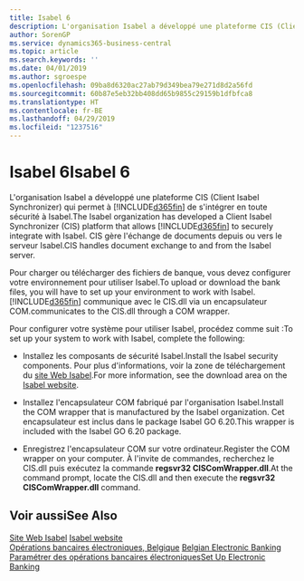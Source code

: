 ```yaml
---
title: Isabel 6
description: L'organisation Isabel a développé une plateforme CIS (Client Isabel Synchronizer) afin que Business Central puisse s'intégrer en toute sécurité à Isabel. CIS gère l'échange de documents depuis ou vers le serveur Isabel.
author: SorenGP
ms.service: dynamics365-business-central
ms.topic: article
ms.search.keywords: ''
ms.date: 04/01/2019
ms.author: sgroespe
ms.openlocfilehash: 09ba8d6320ac27ab79d349bea79e271d8d2a56fd
ms.sourcegitcommit: 60b87e5eb32bb408dd65b9855c29159b1dfbfca8
ms.translationtype: HT
ms.contentlocale: fr-BE
ms.lasthandoff: 04/29/2019
ms.locfileid: "1237516"
---
```

# <a name="isabel-6"></a><span data-ttu-id="46351-104">Isabel 6</span><span class="sxs-lookup"><span data-stu-id="46351-104">Isabel 6</span></span>
<span data-ttu-id="46351-105">L'organisation Isabel a développé une plateforme CIS (Client Isabel Synchronizer) qui permet à [!INCLUDE[d365fin](../../includes/d365fin_md.md)] de s'intégrer en toute sécurité à Isabel.</span><span class="sxs-lookup"><span data-stu-id="46351-105">The Isabel organization has developed a Client Isabel Synchronizer (CIS) platform that allows [!INCLUDE[d365fin](../../includes/d365fin_md.md)] to securely integrate with Isabel.</span></span> <span data-ttu-id="46351-106">CIS gère l'échange de documents depuis ou vers le serveur Isabel.</span><span class="sxs-lookup"><span data-stu-id="46351-106">CIS handles document exchange to and from the Isabel server.</span></span>  

<span data-ttu-id="46351-107">Pour charger ou télécharger des fichiers de banque, vous devez configurer votre environnement pour utiliser Isabel.</span><span class="sxs-lookup"><span data-stu-id="46351-107">To upload or download the bank files, you will have to set up your environment to work with Isabel.</span></span> [!INCLUDE[d365fin](../../includes/d365fin_md.md)] <span data-ttu-id="46351-108">communique avec le CIS.dll via un encapsulateur COM.</span><span class="sxs-lookup"><span data-stu-id="46351-108">communicates to the CIS.dll through a COM wrapper.</span></span>  

<span data-ttu-id="46351-109">Pour configurer votre système pour utiliser Isabel, procédez comme suit :</span><span class="sxs-lookup"><span data-stu-id="46351-109">To set up your system to work with Isabel, complete the following:</span></span>  

- <span data-ttu-id="46351-110">Installez les composants de sécurité Isabel.</span><span class="sxs-lookup"><span data-stu-id="46351-110">Install the Isabel security components.</span></span> <span data-ttu-id="46351-111">Pour plus d'informations, voir la zone de téléchargement du [site Web Isabel](https://go.microsoft.com/fwlink/?LinkId=210323).</span><span class="sxs-lookup"><span data-stu-id="46351-111">For more information, see the download area on the [Isabel website](https://go.microsoft.com/fwlink/?LinkId=210323).</span></span>  

- <span data-ttu-id="46351-112">Installez l'encapsulateur COM fabriqué par l'organisation Isabel.</span><span class="sxs-lookup"><span data-stu-id="46351-112">Install the COM wrapper that is manufactured by the Isabel organization.</span></span> <span data-ttu-id="46351-113">Cet encapsulateur est inclus dans le package Isabel GO 6.20.</span><span class="sxs-lookup"><span data-stu-id="46351-113">This wrapper is included with the Isabel GO 6.20 package.</span></span>  

- <span data-ttu-id="46351-114">Enregistrez l'encapsulateur COM sur votre ordinateur.</span><span class="sxs-lookup"><span data-stu-id="46351-114">Register the COM wrapper on your computer.</span></span> <span data-ttu-id="46351-115">À l'invite de commandes, recherchez le CIS.dll puis exécutez la commande **regsvr32 CISComWrapper.dll**.</span><span class="sxs-lookup"><span data-stu-id="46351-115">At the command prompt, locate the CIS.dll and then execute the **regsvr32 CISComWrapper.dll** command.</span></span>  

## <a name="see-also"></a><span data-ttu-id="46351-116">Voir aussi</span><span class="sxs-lookup"><span data-stu-id="46351-116">See Also</span></span>  
 <span data-ttu-id="46351-117">[Site Web Isabel](https://go.microsoft.com/fwlink/?LinkId=210323) </span><span class="sxs-lookup"><span data-stu-id="46351-117">[Isabel website](https://go.microsoft.com/fwlink/?LinkId=210323) </span></span>  
 <span data-ttu-id="46351-118">[Opérations bancaires électroniques, Belgique](belgian-electronic-banking.md) </span><span class="sxs-lookup"><span data-stu-id="46351-118">[Belgian Electronic Banking](belgian-electronic-banking.md) </span></span>  
 [<span data-ttu-id="46351-119">Paramétrer des opérations bancaires électroniques</span><span class="sxs-lookup"><span data-stu-id="46351-119">Set Up Electronic Banking</span></span>](how-to-set-up-electronic-banking.md)
